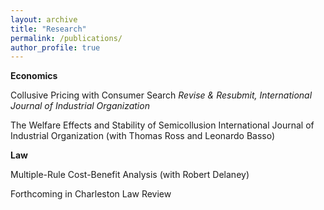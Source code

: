 ```yaml
---
layout: archive
title: "Research"
permalink: /publications/
author_profile: true
---
```



**Economics**

Collusive Pricing with Consumer Search
*Revise & Resubmit, International Journal of Industrial Organization*

The Welfare Effects and Stability of Semicollusion International Journal of Industrial Organization (with Thomas Ross and Leonardo Basso)

**Law**

Multiple-Rule Cost-Benefit Analysis (with Robert Delaney)

Forthcoming in Charleston Law Review
